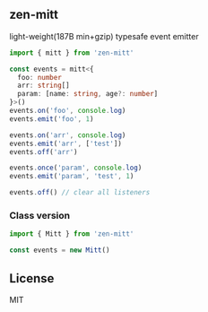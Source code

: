 ## zen-mitt

light-weight(187B min+gzip) typesafe event emitter

```ts
import { mitt } from 'zen-mitt'

const events = mitt<{
  foo: number
  arr: string[]
  param: [name: string, age?: number]
}>()
events.on('foo', console.log)
events.emit('foo', 1)

events.on('arr', console.log)
events.emit('arr', ['test'])
events.off('arr')

events.once('param', console.log)
events.emit('param', 'test', 1)

events.off() // clear all listeners
```

### Class version

```ts
import { Mitt } from 'zen-mitt'

const events = new Mitt()
```

## License

MIT
